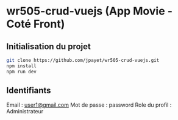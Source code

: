 # wr505-crud-vuejs (App Movie - Coté Front)

## Initialisation du projet

```sh
git clone https://github.com/jpayet/wr505-crud-vuejs.git
npm install
npm run dev
```

## Identifiants

Email : user1@gmail.com 
Mot de passe : password
Role du profil : Administrateur

